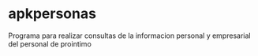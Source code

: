 # apkpersonas
Programa para realizar consultas de la informacion personal y empresarial del personal de prointimo
